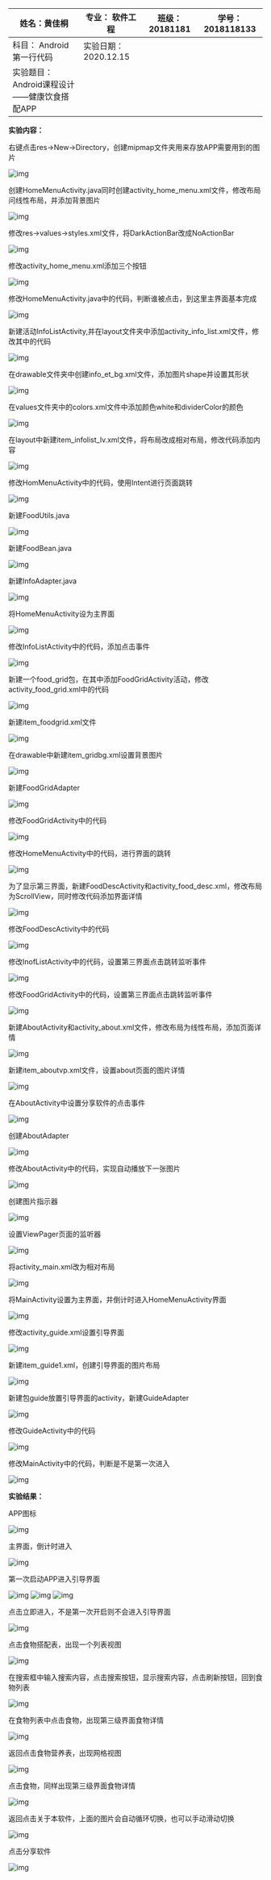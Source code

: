 | 姓名：黄佳桐                                 | 专业： 软件工程      | 班级：20181181 | 学号：2018118133 |
| -------------------------------------------- | -------------------- | -------------- | ---------------- |
| 科目： Android 第一行代码                    | 实验日期：2020.12.15 |                |                  |
| 实验题目：  Android课程设计——健康饮食搭配APP |                      |                |                  |

**实验内容：**

右键点击res→New→Directory，创建mipmap文件夹用来存放APP需要用到的图片

![img](Image/clip_image001.png)

创建HomeMenuActivity.java同时创建activity_home_menu.xml文件，修改布局问线性布局，并添加背景图片

![img](Image/clip_image003.jpg)

修改res→values→styles.xml文件，将DarkActionBar改成NoActionBar

![img](Image/clip_image005.jpg)

修改activity_home_menu.xml添加三个按钮

![img](Image/clip_image007.jpg)

修改HomeMenuActivity.java中的代码，判断谁被点击，到这里主界面基本完成

![img](Image/clip_image008.png)

新建活动InfoListActivity,并在layout文件夹中添加activity_info_list.xml文件，修改其中的代码

![img](Image/clip_image010.jpg)

在drawable文件夹中创建info_et_bg.xml文件，添加图片shape并设置其形状

![img](Image/clip_image012.jpg)

在values文件夹中的colors.xml文件中添加颜色white和dividerColor的颜色

![img](Image/clip_image013.png)

在layout中新建item_infolist_lv.xml文件，将布局改成相对布局，修改代码添加内容

![img](Image/clip_image015.jpg)

修改HomMenuActivity中的代码，使用Intent进行页面跳转

![img](Image/clip_image017.jpg)

新建FoodUtils.java

![img](Image/clip_image019.jpg)

新建FoodBean.java

![img](Image/clip_image021.jpg)

新建InfoAdapter.java

![img](Image/clip_image023.jpg)

将HomeMenuActivity设为主界面

![img](Image/clip_image025.jpg)

修改InfoListActivity中的代码，添加点击事件

![img](Image/clip_image027.jpg)

新建一个food_grid包，在其中添加FoodGridActivity活动，修改activity_food_grid.xml中的代码

![img](Image/clip_image029.jpg)

新建item_foodgrid.xml文件

![img](Image/clip_image031.jpg)

在drawable中新建item_gridbg.xml设置背景图片

![img](Image/clip_image033.jpg)

新建FoodGridAdapter

![img](Image/clip_image035.jpg)

修改FoodGridActivity中的代码

![img](Image/clip_image036.png)

修改HomeMenuActivity中的代码，进行界面的跳转

![img](Image/clip_image038.jpg)

为了显示第三界面，新建FoodDescActivity和activity_food_desc.xml，修改布局为ScrollView，同时修改代码添加界面详情

![img](Image/clip_image040.jpg)

修改FoodDescActivity中的代码

![img](Image/clip_image042.jpg)

修改InofListActivity中的代码，设置第三界面点击跳转监听事件

![img](Image/clip_image044.jpg)

修改FoodGridActivity中的代码，设置第三界面点击跳转监听事件

![img](Image/clip_image046.jpg)

新建AboutActivity和activity_about.xml文件，修改布局为线性布局，添加页面详情

![img](Image/clip_image048.jpg)

新建item_aboutvp.xml文件，设置about页面的图片详情

![img](Image/clip_image050.jpg)

在AboutActivity中设置分享软件的点击事件

![img](Image/clip_image052.jpg)

创建AboutAdapter

![img](Image/clip_image054.jpg)

修改AboutActivity中的代码，实现自动播放下一张图片

![img](Image/clip_image056.jpg)

创建图片指示器

![img](Image/clip_image058.jpg)

设置ViewPager页面的监听器

![img](Image/clip_image060.jpg)

将activity_main.xml改为相对布局

![img](Image/clip_image062.jpg)

将MainActivity设置为主界面，并倒计时进入HomeMenuActivity界面

![img](Image/clip_image064.jpg)

修改activity_guide.xml设置引导界面

![img](Image/clip_image066.jpg)

新建item_guide1.xml，创建引导界面的图片布局

![img](Image/clip_image068.jpg)

新建包guide放置引导界面的activity，新建GuideAdapter

![img](Image/clip_image070.jpg)

修改GuideActivity中的代码

![img](Image/clip_image072.jpg)

修改MainActivity中的代码，判断是不是第一次进入

![img](Image/clip_image074.jpg)

**实验结果：**

APP图标

![img](Image/clip_image076.jpg)

主界面，倒计时进入

![img](Image/clip_image078.jpg)

第一次启动APP进入引导界面

![img](Image/clip_image080.jpg) ![img](Image/clip_image082.jpg) ![img](Image/clip_image084.jpg)

点击立即进入，不是第一次开启则不会进入引导界面

![img](Image/clip_image086.jpg)

点击食物搭配表，出现一个列表视图

![img](Image/clip_image088.jpg)

在搜索框中输入搜索内容，点击搜索按钮，显示搜索内容，点击刷新按钮，回到食物列表

![img](Image/clip_image090.jpg)

在食物列表中点击食物，出现第三级界面食物详情

![img](Image/clip_image092.jpg)

返回点击食物营养表，出现网格视图

![img](Image/clip_image094.jpg)

点击食物，同样出现第三级界面食物详情

![img](Image/clip_image096.jpg)

返回点击关于本软件，上面的图片会自动循环切换，也可以手动滑动切换

![img](Image/clip_image098.jpg)

点击分享软件

![img](Image/clip_image100.jpg)